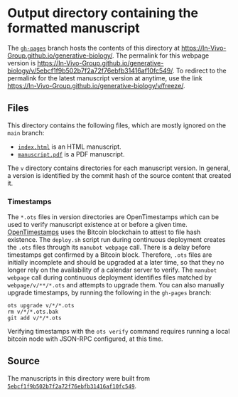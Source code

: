 # Output directory containing the formatted manuscript

The [`gh-pages`](https://github.com/In-Vivo-Group/generative-biology/tree/gh-pages) branch hosts the contents of this directory at <https://In-Vivo-Group.github.io/generative-biology/>.
The permalink for this webpage version is <https://In-Vivo-Group.github.io/generative-biology/v/5ebcf1f9b502b7f2a72f76ebfb31416af10fc549/>.
To redirect to the permalink for the latest manuscript version at anytime, use the link <https://In-Vivo-Group.github.io/generative-biology/v/freeze/>.

## Files

This directory contains the following files, which are mostly ignored on the `main` branch:

+ [`index.html`](index.html) is an HTML manuscript.
+ [`manuscript.pdf`](manuscript.pdf) is a PDF manuscript.

The `v` directory contains directories for each manuscript version.
In general, a version is identified by the commit hash of the source content that created it.

### Timestamps

The `*.ots` files in version directories are OpenTimestamps which can be used to verify manuscript existence at or before a given time.
[OpenTimestamps](https://opentimestamps.org/) uses the Bitcoin blockchain to attest to file hash existence.
The `deploy.sh` script run during continuous deployment creates the `.ots` files through its `manubot webpage` call.
There is a delay before timestamps get confirmed by a Bitcoin block.
Therefore, `.ots` files are initially incomplete and should be upgraded at a later time, so that they no longer rely on the availability of a calendar server to verify.
The `manubot webpage` call during continuous deployment identifies files matched by `webpage/v/**/*.ots` and attempts to upgrade them.
You can also manually upgrade timestamps, by running the following in the `gh-pages` branch:

```shell
ots upgrade v/*/*.ots
rm v/*/*.ots.bak
git add v/*/*.ots
```

Verifying timestamps with the `ots verify` command requires running a local bitcoin node with JSON-RPC configured, at this time.

## Source

The manuscripts in this directory were built from
[`5ebcf1f9b502b7f2a72f76ebfb31416af10fc549`](https://github.com/In-Vivo-Group/generative-biology/commit/5ebcf1f9b502b7f2a72f76ebfb31416af10fc549).
